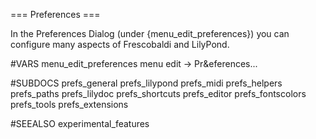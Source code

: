=== Preferences ===

In the Preferences Dialog (under {menu_edit_preferences}) you can configure
many aspects of Frescobaldi and LilyPond.

#VARS
menu_edit_preferences menu edit -> Pr&eferences...

#SUBDOCS
prefs_general
prefs_lilypond
prefs_midi
prefs_helpers
prefs_paths
prefs_lilydoc
prefs_shortcuts
prefs_editor
prefs_fontscolors
prefs_tools
prefs_extensions

#SEEALSO
experimental_features

